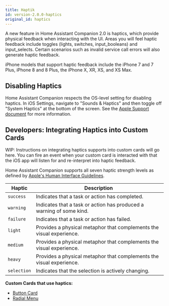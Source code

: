 ```yaml
---
title: Haptik
id: version-2.0.0-haptics
original_id: haptics
---
```


A new feature in Home Assistant Companion 2.0 is haptics, which provide physical feedback when interacting with the UI. Areas you will feel haptic feedback include toggles (lights, switches, input_booleans) and input_selects. Certain scenarios such as invalid service call errors will also generate haptic feedback.

iPhone models that support haptic feedback include the iPhone 7 and 7 Plus, iPhone 8 and 8 Plus, the iPhone X, XR, XS, and XS Max.

## Disabling Haptics

Home Assistant Companion respects the OS-level setting for disabling haptics. In iOS Settings, navigate to "Sounds & Haptics" and then toggle off "System Haptics" at the bottom of the screen. See the [Apple Support document](https://support.apple.com/guide/iphone/change-the-sounds-and-vibrations-iph07c867f28/ios) for more information.

## Developers: Integrating Haptics into Custom Cards

WIP: Instructions on integrating haptics supports into custom cards will go here. You can fire an event when your custom card is interacted with that the iOS app will listen for and re-interpret into haptic feedback.

Home Assistant Companion supports all seven haptic strength levels as defined by [Apple's Human Interface Guidelines](https://developer.apple.com/design/human-interface-guidelines/ios/user-interaction/feedback/).

| Haptic      | Description                                                          |
| ----------- | -------------------------------------------------------------------- |
| `success`   | Indicates that a task or action has completed.                       |
| `warning`   | Indicates that a task or action has produced a warning of some kind. |
| `failure`   | Indicates that a task or action has failed.                          |
| `light`     | Provides a physical metaphor that complements the visual experience. |
| `medium`    | Provides a physical metaphor that complements the visual experience. |
| `heavy`     | Provides a physical metaphor that complements the visual experience. |
| `selection` | Indicates that the selection is actively changing.                   |

**Custom Cards that use haptics:**

* [Button Card](https://github.com/custom-cards/button-card)
* [Radial Menu](https://github.com/custom-cards/radial-menu)